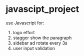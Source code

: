 # javascipt_project
 
use Javascript for: 
1. logo effort
2. stagger show the paragraph
3. sidebar ad rotate every 3s
4. user input validation
